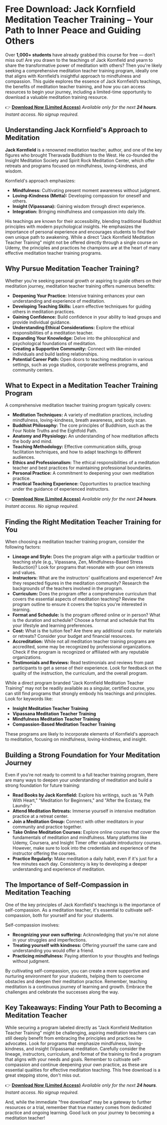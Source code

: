 # Free Download: Jack Kornfield Meditation Teacher Training – Your Path to Inner Peace and Guiding Others

Over **1,000+ students** have already grabbed this course for free — don’t miss out! Are you drawn to the teachings of Jack Kornfield and yearn to share the transformative power of meditation with others? Then you're likely seeking a comprehensive meditation teacher training program, ideally one that aligns with Kornfield’s insightful approach to mindfulness and compassion. This guide explores the essence of Jack Kornfield’s teachings, the benefits of meditation teacher training, and how you can access resources to begin your journey, including a limited-time opportunity to download a valuable meditation training resource.

👉 [**Download Now (Limited Access)**](https://udemywork.com/jack-kornfield-meditation-teacher-training)
_Available only for the next **24 hours**. Instant access. No signup required._

## Understanding Jack Kornfield's Approach to Meditation

**Jack Kornfield** is a renowned meditation teacher, author, and one of the key figures who brought Theravada Buddhism to the West. He co-founded the Insight Meditation Society and Spirit Rock Meditation Center, which offer retreats and programs focused on mindfulness, loving-kindness, and wisdom.

Kornfield's approach emphasizes:

*   **Mindfulness:** Cultivating present moment awareness without judgment.
*   **Loving-Kindness (Metta):** Developing compassion for oneself and others.
*   **Insight (Vipassana):** Gaining wisdom through direct experience.
*   **Integration:** Bringing mindfulness and compassion into daily life.

His teachings are known for their accessibility, blending traditional Buddhist principles with modern psychological insights. He emphasizes the importance of personal experience and encourages students to find their own unique path to awakening. While a direct "Jack Kornfield Meditation Teacher Training" might not be offered directly through a single course on Udemy, the principles and practices he champions are at the heart of many effective meditation teacher training programs.

## Why Pursue Meditation Teacher Training?

Whether you're seeking personal growth or aspiring to guide others on their meditation journey, meditation teacher training offers numerous benefits:

*   **Deepening Your Practice:** Intensive training enhances your own understanding and experience of meditation.
*   **Developing Teaching Skills:** Learn effective techniques for guiding others in meditation practices.
*   **Gaining Confidence:** Build confidence in your ability to lead groups and provide individual guidance.
*   **Understanding Ethical Considerations:** Explore the ethical responsibilities of a meditation teacher.
*   **Expanding Your Knowledge:** Delve into the philosophical and psychological foundations of meditation.
*   **Creating a Supportive Community:** Connect with like-minded individuals and build lasting relationships.
*   **Potential Career Path:** Open doors to teaching meditation in various settings, such as yoga studios, corporate wellness programs, and community centers.

## What to Expect in a Meditation Teacher Training Program

A comprehensive meditation teacher training program typically covers:

*   **Meditation Techniques:** A variety of meditation practices, including mindfulness, loving-kindness, breath awareness, and body scan.
*   **Buddhist Philosophy:** The core principles of Buddhism, such as the Four Noble Truths and the Eightfold Path.
*   **Anatomy and Physiology:** An understanding of how meditation affects the body and mind.
*   **Teaching Methodology:** Effective communication skills, group facilitation techniques, and how to adapt teachings to different audiences.
*   **Ethics and Professionalism:** The ethical responsibilities of a meditation teacher and best practices for maintaining professional boundaries.
*   **Personal Practice:** A commitment to deepening your own meditation practice.
*   **Practical Teaching Experience:** Opportunities to practice teaching under the guidance of experienced instructors.

👉 [**Download Now (Limited Access)**](https://udemywork.com/jack-kornfield-meditation-teacher-training)
_Available only for the next **24 hours**. Instant access. No signup required._

## Finding the Right Meditation Teacher Training for You

When choosing a meditation teacher training program, consider the following factors:

*   **Lineage and Style:** Does the program align with a particular tradition or teaching style (e.g., Vipassana, Zen, Mindfulness-Based Stress Reduction)? Look for programs that resonate with your own interests and values.
*   **Instructors:** What are the instructors' qualifications and experience? Are they respected figures in the meditation community? Research the backgrounds of the teachers involved in the program.
*   **Curriculum:** Does the program offer a comprehensive curriculum that covers the essential aspects of meditation teaching? Review the program outline to ensure it covers the topics you're interested in learning.
*   **Format and Schedule:** Is the program offered online or in person? What is the duration and schedule? Choose a format and schedule that fits your lifestyle and learning preferences.
*   **Cost:** What is the tuition fee? Are there any additional costs for materials or retreats? Consider your budget and financial resources.
*   **Accreditation:** While not all meditation teacher training programs are accredited, some may be recognized by professional organizations. Check if the program is recognized or affiliated with any reputable organizations.
*   **Testimonials and Reviews:** Read testimonials and reviews from past participants to get a sense of their experience. Look for feedback on the quality of the instruction, the curriculum, and the overall program.

While a direct program branded "Jack Kornfield Meditation Teacher Training" may not be readily available as a singular, certified course, you can still find programs that strongly embody his teachings and principles. Look for keywords like:

*   **Insight Meditation Teacher Training**
*   **Vipassana Meditation Teacher Training**
*   **Mindfulness Meditation Teacher Training**
*   **Compassion-Based Meditation Teacher Training**

These programs are likely to incorporate elements of Kornfield's approach to meditation, focusing on mindfulness, loving-kindness, and insight.

## Building a Strong Foundation for Your Meditation Journey

Even if you're not ready to commit to a full teacher training program, there are many ways to deepen your understanding of meditation and build a strong foundation for future training:

*   **Read Books by Jack Kornfield:** Explore his writings, such as "A Path With Heart," "Meditation for Beginners," and "After the Ecstasy, the Laundry."
*   **Attend Meditation Retreats:** Immerse yourself in intensive meditation practice at a retreat center.
*   **Join a Meditation Group:** Connect with other meditators in your community and practice together.
*   **Take Online Meditation Courses:** Explore online courses that cover the fundamentals of meditation and mindfulness. Many platforms like Udemy, Coursera, and Insight Timer offer valuable introductory courses. However, make sure to look into the credentials and experience of the instructor offering the courses.
*   **Practice Regularly:** Make meditation a daily habit, even if it's just for a few minutes each day. Consistency is key to developing a deeper understanding and experience of meditation.

## The Importance of Self-Compassion in Meditation Teaching

One of the key principles of Jack Kornfield's teachings is the importance of self-compassion. As a meditation teacher, it's essential to cultivate self-compassion, both for yourself and for your students.

Self-compassion involves:

*   **Recognizing your own suffering:** Acknowledging that you're not alone in your struggles and imperfections.
*   **Treating yourself with kindness:** Offering yourself the same care and understanding you would offer a friend.
*   **Practicing mindfulness:** Paying attention to your thoughts and feelings without judgment.

By cultivating self-compassion, you can create a more supportive and nurturing environment for your students, helping them to overcome obstacles and deepen their meditation practice. Remember, teaching meditation is a continuous journey of learning and growth. Embrace the challenges and celebrate the successes along the way.

## Key Takeaways: Finding Your Path to Becoming a Meditation Teacher

While securing a program labeled directly as "Jack Kornfield Meditation Teacher Training" might be challenging, aspiring meditation teachers can still deeply benefit from embracing the principles and practices he advocates. Look for programs that emphasize mindfulness, loving-kindness, and insight (Vipassana) meditation. Carefully consider the lineage, instructors, curriculum, and format of the training to find a program that aligns with your needs and goals. Remember to cultivate self-compassion and continue deepening your own practice, as these are essential qualities for effective meditation teaching. This free download is a great stepping stone, don't miss out.

👉 [**Download Now (Limited Access)**](https://udemywork.com/jack-kornfield-meditation-teacher-training)
_Available only for the next **24 hours**. Instant access. No signup required._

And, while the immediate "free download" may be a gateway to further resources or a trial, remember that true mastery comes from dedicated practice and ongoing learning. Good luck on your journey to becoming a meditation teacher!
